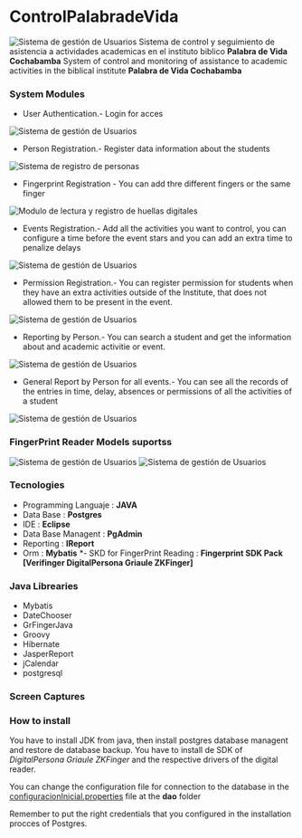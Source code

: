 # ControlPalabradeVida
 ![Sistema de gestión de Usuarios](/Documentacion/Finger_reader.jpg)
 Sistema de control y seguimiento de asistencia a actividades academicas en el instituto biblico **Palabra de Vida Cochabamba**
 System of control and monitoring of assistance to academic activities in the biblical institute **Palabra de Vida Cochabamba**



 
 ### System Modules
 - User Authentication.- Login for acces
 
 ![Sistema de gestión de Usuarios](/Documentacion/loguin.png)
 
- Person Registration.- Register data information about the students

![Sistema de registro de personas](/Documentacion/person.png)

- Fingerprint Registration - You can add thre different fingers or the same finger

![Modulo de lectura y registro de huellas digitales](/Documentacion/digital_fingers.png)

- Events Registration.- Add all the activities you want to control, you can configure a time before the event stars and you can add an extra time to penalize delays 

![Sistema de gestión de Usuarios](/Documentacion/events.png)

- Permission Registration.- You can register permission for students when they have an extra activities outside of the Institute, that does not allowed them to be present in the event.

![Sistema de gestión de Usuarios](/Documentacion/permision.png)

- Reporting by Person.- You can search a student and get the information about and academic activitie or event.

![Sistema de gestión de Usuarios](/Documentacion/reporting1.png)

- General Report by Person for all events.- You can see all the records of the entries in time, delay, absences or permissions of all the activities of a student 

![Sistema de gestión de Usuarios](/Documentacion/reporting2.png)

### FingerPrint Reader Models suportss

![Sistema de gestión de Usuarios](/Documentacion/Digital_Lector_4500.png)
![Sistema de gestión de Usuarios](/Documentacion/Digital_Lector_4000B.png)

### Tecnologies
- Programming Languaje : **JAVA**
- Data Base : **Postgres**
- IDE : **Eclipse**
- Data Base Managent : **PgAdmin**
- Reporting : **IReport**
- Orm : **Mybatis**
*- SKD for FingerPrint Reading : **Fingerprint SDK Pack [Verifinger DigitalPersona Griaule ZKFinger]**

### Java Librearies
- Mybatis
- DateChooser
- GrFingerJava
- Groovy
- Hibernate
- JasperReport
- jCalendar
- postgresql

### Screen Captures


### How to install
You have to install JDK from java, then install postgres database managent and restore de database backup.
You have to install de SDK of *DigitalPersona Griaule ZKFinger* and the respective drivers of the digital reader.

You can change the configuration file for connection to the database in the [configuracionInicial.properties](https://github.com/toitolucho/Trabajo-Social-San-Juan-Dios/blob/main/Proyecto/src/org/quarkbit/trabajosocialsanjuan/dao/config/configuracionInicial.properties "configuracionInicial.properties") file at the **dao** folder

Remember to put the right credentials that you configured in the installation procces of Postgres.

